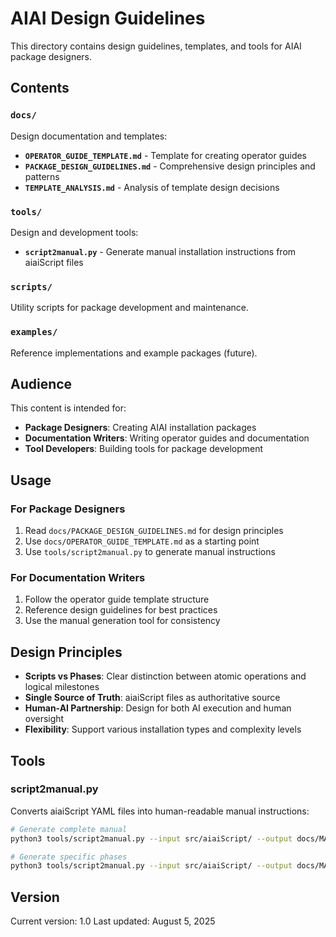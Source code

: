 # AIAI Design Guidelines

This directory contains design guidelines, templates, and tools for AIAI package designers.

## Contents

### `docs/`
Design documentation and templates:
- **`OPERATOR_GUIDE_TEMPLATE.md`** - Template for creating operator guides
- **`PACKAGE_DESIGN_GUIDELINES.md`** - Comprehensive design principles and patterns
- **`TEMPLATE_ANALYSIS.md`** - Analysis of template design decisions

### `tools/`
Design and development tools:
- **`script2manual.py`** - Generate manual installation instructions from aiaiScript files

### `scripts/`
Utility scripts for package development and maintenance.

### `examples/`
Reference implementations and example packages (future).

## Audience

This content is intended for:
- **Package Designers**: Creating AIAI installation packages
- **Documentation Writers**: Writing operator guides and documentation
- **Tool Developers**: Building tools for package development

## Usage

### For Package Designers
1. Read `docs/PACKAGE_DESIGN_GUIDELINES.md` for design principles
2. Use `docs/OPERATOR_GUIDE_TEMPLATE.md` as a starting point
3. Use `tools/script2manual.py` to generate manual instructions

### For Documentation Writers
1. Follow the operator guide template structure
2. Reference design guidelines for best practices
3. Use the manual generation tool for consistency

## Design Principles

- **Scripts vs Phases**: Clear distinction between atomic operations and logical milestones
- **Single Source of Truth**: aiaiScript files as authoritative source
- **Human-AI Partnership**: Design for both AI execution and human oversight
- **Flexibility**: Support various installation types and complexity levels

## Tools

### script2manual.py
Converts aiaiScript YAML files into human-readable manual instructions:

```bash
# Generate complete manual
python3 tools/script2manual.py --input src/aiaiScript/ --output docs/MANUAL_INSTALLATION.md

# Generate specific phases
python3 tools/script2manual.py --input src/aiaiScript/ --output docs/MANUAL_INSTALLATION.md --phases "system-validation,storage-setup"
```

## Version

Current version: 1.0
Last updated: August 5, 2025 